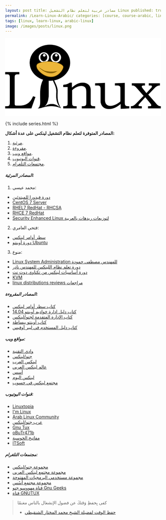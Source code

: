 ```yaml
---
layout: post title: مصادر عربية لتعلم نظام التشغيل Linux published: true date: 2021-1-7 update: 2021-1-7 author: أبو تيم
permalink: /Learn-Linux-Arabic/ categories: [course, course-arabic, linux, linux-arabic]
tags: [linux, learn-linux, arabic-linux]
image: /images/posts/linux.png
---
```

![image](/images/posts/linux.png)

{% include series.html %}

**المصادر المتوفرة لتعلم نظام التشغيل لينكس على عدة أشكال:**

1. [مرئية](#المصادر-المرئية).
2. [مقروءة](#المصادر-المقروءة).
3. [مواقع ويب](#مواقع-ويب).
4. [قنوات اليوتيوب](#قنوات-اليوتيوب).
5. [مجتمعات التلغرام](#مجتمعات-التلغرام).

##### المصادر المرئية:

1. محمد عيسى:

- [دورة فيدورا للمبتدئين](https://www.youtube.com/playlist?list=PLMYF6NkLrdN88blfl7hvm-wZ-sWtMeTQk)
- [CentOS 7 Server](https://www.youtube.com/playlist?list=PLMYF6NkLrdN8d2mjL1Nrgj7UPG9nFKIzP)
- [RHEL7 RedHat - RHCSA](https://www.youtube.com/playlist?list=PLMYF6NkLrdN-LCv0FUOEol9rkpCu9SdAV)
- [RHCE 7 RedHat](https://www.youtube.com/playlist?list=PLMYF6NkLrdN_HT_N4ZutZMmN98C1-7qUP)
- [Security Enhanced Linux لتوزيعات ريدهات بالعربية](https://www.youtube.com/playlist?list=PLMYF6NkLrdN9jgJCc3-saDdZRO7Bo29MV)

2. فتحي العامري:

- [سطر أوامر لينكس](https://www.youtube.com/playlist?list=PLs97GbUOC82mPezSNRYO-7zzk66_sAZHU)
- [دورة أوبنتو Ubuntu](https://www.youtube.com/playlist?list=PLs97GbUOC82lIo7sn2JyxWtq8jmHte5Aq)

3. منوع:

- [Linux System Administration للمهندس مصطفى حمودة](https://www.youtube.com/playlist?list=PLy1Fx2HfcmWBpD_PI4AQpjeDK5-5q6TG7)
- [دورة تعلم نظام اللينكس للمهندس نادر](https://www.youtube.com/playlist?list=PLAZ__zcDB1IaNaVNOckNpgEpjghSHr8Gg)
- [دورة أساسيات لينكس من تكناوي دوت نت](https://www.youtube.com/playlist?list=PLs6emGC4vqRK0buaLWzZkxdNX6-WW0eh7)
- [KVM](https://www.youtube.com/playlist?list=PL2Z9mQ8mdWnq5iZ1AOItsODys4IWeCDS3)
- [linux distributions reviews مراجعات](https://www.youtube.com/playlist?list=PLBpclpRCG39qvWLuW94qCBzsr_iGTAyam)

##### المصادر المقروءة:

- [كتاب سطر أوامر لينكس](https://itwadi.com/node/2765)
- [كتاب دليل إدارة خواديم أوبنتو 14.04](https://librebooks.org/ubuntu-server-guide-arabic/)
- [كتاب الإدارة المتقدمة لجنو/لينكس](https://librebooks.org/gnu-linux-advanced-administration/)
- [كتاب أوبنتو ببساطة](https://librebooks.org/simply-ubuntu/)
- [كتاب دليل المستخدم في ليبر أوفيس](https://librebooks.org/libreoffice-arabic-manual/)

##### مواقع ويب:

- [وادي التقنية](https://itwadi.com/)
- [جنو/لينكس](https://gnulinuxsa.org/)
- [لينكس العرب](https://linuxarabia.co/)
- [عالم لينكس العربي](https://linuxaw.com/)
- [أسس](https://aosus.org/)
- [لينكس اليوم](https://linux-2-day.com/)
- [مجتمع لينكس في حسوب](https://io.hsoub.com/linux/)

##### قنوات اليوتيوب:

- [Linuxtopia](https://www.youtube.com/c/Linuxtopia)
- [I'm Linux](https://www.youtube.com/c/iamlinux)
- [Arab Linux Community](https://www.youtube.com/channel/UCxUVBDLTSaVxjg0EyCWfFug)
- [عرب جنو/لينكس](https://www.youtube.com/user/abdulmogeeb)
- [Gnu Tux](https://www.youtube.com/c/GnuTux)
- [oBuTr471b](https://www.youtube.com/channel/UCsX5z40As3fslwarTan4C8w)
- [مفاتيح الحوسبة](https://www.youtube.com/channel/UCw-JnwpGHlboG0b9wNYvZ2Q)
- [ITSoft](https://www.youtube.com/channel/UCMoMDhWBeMZhQ2axH8A1FIw)

##### مجتمعات التلغرام:

- [مجموعة جنو/لينكس](https://t.me/Arab_Linux)
- [مجموعة مجتمع لينكس العربي](https://t.me/linuxac_org)
- [مجموعة مستخدمي البرمجيات المفتوحة](https://t.me/arabfossusers)
- [مجموعة مجتمع أُسُس](https://t.me/aosus)
- [قناة مهووسو جنو Gnu Geeks](https://t.me/gnugeeks)
- [قناة GNUTUX](https://t.me/GNUTUX)

> كفى بِحفظِ وَقتكَ عن فضول الإنشغال بالناس مغنمًا
>
> * [حفظ الوقت لفضيلة الشيخ محمد المختار الشنقيطي](https://www.youtube.com/watch?v=nKW2rLJ2Ezw)